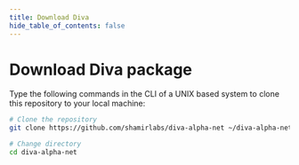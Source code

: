 ```yaml
---
title: Download Diva
hide_table_of_contents: false
---
```


# Download Diva package

Type the following commands in the CLI of a UNIX based system to clone this repository to your local machine:

```bash
# Clone the repository
git clone https://github.com/shamirlabs/diva-alpha-net ~/diva-alpha-net

# Change directory
cd diva-alpha-net
```
